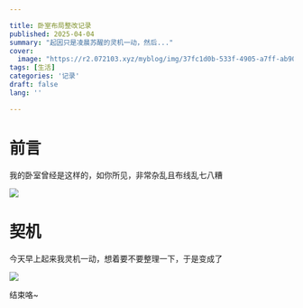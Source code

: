 ```yaml
---

title: 卧室布局整改记录
published: 2025-04-04
summary: "起因只是凌晨苏醒的灵机一动，然后..."
cover:
  image: "https://r2.072103.xyz/myblog/img/37fc1d0b-533f-4905-a7ff-ab906fcb1860.webp"
tags: [生活]
categories: '记录'
draft: false 
lang: ''

---
```


# 前言

我的卧室曾经是这样的，如你所见，非常杂乱且布线乱七八糟

![](https://r2.072103.xyz/myblog/img/0c47e9a6-1544-4410-94d4-d319ea12ca70.webp)

# 契机

今天早上起来我灵机一动，想着要不要整理一下，于是变成了

![](https://r2.072103.xyz/myblog/img/a4db38f0-5a54-4e6c-8392-2375d775f7c6.webp)

结束咯~